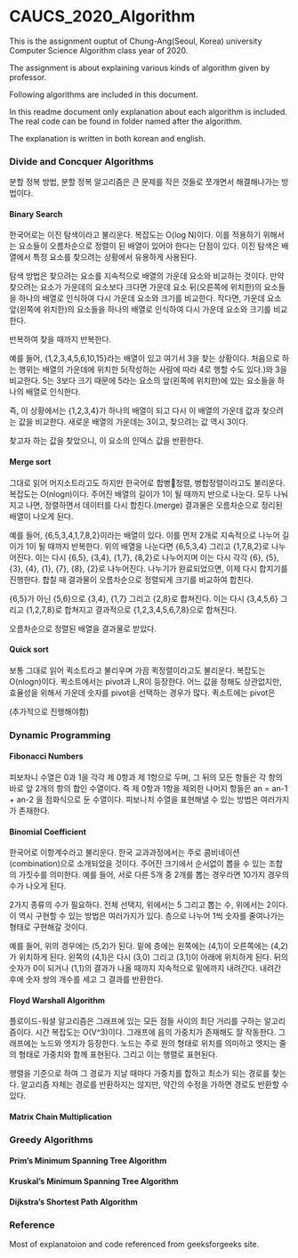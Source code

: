 # CAUCS_2020_Algorithm
This is the assignment ouptut of Chung-Ang(Seoul, Korea) university Computer Science Algorithm class year of 2020.

The assignment is about explaining various kinds of algorithm given by professor.

Following algorithms are included in this document.

In this readme document only explanation about each algorithm is included. The real code can be found in folder named after the algorithm. 

The explanation is written in both korean and english.

### Divide and Concquer Algorithms

분할 정복 방법, 분할 정복 알고리즘은 큰 문제를 작은 것들로 쪼개면서 해결해나가는 방법이다. 

#### Binary Search 

한국어로는 이진 탐색이라고 불리운다. 복잡도는 O(log N)이다. 이를 적용하기 위해서는 요소들이 오름차순으로 정렬이 된 배열이 있어야 한다는 단점이 있다. 이진 탐색은 배열에서 특정 요소를 찾으려는 상황에서 유용하게 사용된다. 

탐색 방법은 찾으려는 요소를 지속적으로 배열의 가운데 요소와 비교하는 것이다. 만약 찾으려는 요소가 가운데의 요소보다 크다면 가운데 요소 뒤(오른쪽에 위치한)의 요소들을 하나의 배열로 인식하여 다시 가운데 요소와 크기를 비교한다. 작다면, 가운데 요소 앞(왼쪽에 위치한)의 요소들을 하나의 배열로 인식하여 다시 가운데 요소와 크기를 비교한다. 

반복하여 찾을 때까지 반복한다.

예를 들어, {1,2,3,4,5,6,10,15}라는 배열이 있고 여기서 3을 찾는 상황이다. 처음으로 하는 행위는 배열의 가운데에 위치한 5(작성하는 사람에 따라 4로 행할 수도 있다.)와 3을 비교한다. 5는 3보다 크기 때문에 5라는 요소의 앞(왼쪽에 위치한)에 있는 요소들을 하나의 배열로 인식한다. 

즉, 이 상황에서는 {1,2,3,4}가 하나의 배열이 되고 다시 이 배열의 가운데 값과 찾으려는 값을 비교한다. 새로운 배열의 가운데는 3이고, 찾으려는 값 역시 3이다. 

찾고자 하는 값을 찾았으니, 이 요소의 인덱스 값을 반환한다.

#### Merge sort

그대로 읽어 머지소트라고도 하지만 한국어로 합병정렬, 병합정렬이라고도 불리운다. 복잡도는 O(nlogn)이다. 주어진 배열의 길이가 1이 될 때까지 반으로 나눈다. 모두 나눠지고 나면, 정렬하면서 데이터를 다시 합친다.(merge) 결과물은 오름차순으로 정리된 배열이 나오게 된다. 

예를 들어, {6,5,3,4,1,7,8,2}이라는 배열이 있다. 이를 먼저 2개로 지속적으로 나누어 길이가 1이 될 때까지 반복한다. 위의 배열을 나눈다면 {6,5,3,4} 그리고 {1,7,8,2}로 나누어진다. 이는 다시 {6,5}, {3,4}, {1,7}, {8,2}로 나누어지며 이는 다시 각각 {6}, {5}, {3}, {4}, {1}, {7}, {8}, {2}로 나누어진다. 나누기가 완료되었으면, 이제 다시 합치기를 진행한다. 합칠 때 결과물이 오름차순으로 정렬되게 크기를 비교하여 합친다. 

{6,5}가 아닌 {5,6}으로 {3,4}, {1,7} 그리고 {2,8}로 합쳐진다. 이는 다시 {3,4,5,6} 그리고 {1,2,7,8}로 합쳐지고 결과적으로 {1,2,3,4,5,6,7,8}으로 합쳐진다. 

오름차순으로 정렬된 배열을 결과물로 받았다.

#### Quick sort 

보통 그대로 읽어 퀵소트라고 불리우며 가끔 퀵정렬이라고도 불리운다. 복잡도는 O(nlogn)이다. 퀵소트에서는 pivot과 L,R이 등장한다. 어느 값을 정해도 상관없지만, 효율성을 위해서 가운데 숫자를 pivot을 선택하는 경우가 많다. 퀵소트에는 pivot은 

(추가적으로 진행해야함)

### Dynamic Programming

#### Fibonacci Numbers

피보차니 수열은 0과 1을 각각 제 0항과 제 1항으로 두며, 그 뒤의 모든 항들은 각 항의 바로 앞 2개의 항의 합인 수열이다. 즉 제 0항과 1항을 제외한 나머지 항들은 an = an-1 + an-2 을 점화식으로 둔 수열이다. 피보나치 수열을 표현해낼 수 있는 방법은 여러가지가 존재한다. 

#### Binomial Coefficient

한국어로 이항계수라고 불리운다. 한국 교과과정에서는 주로 콤비네이션(combination)으로 소개되었을 것이다. 주어진 크기에서 순서없이 뽑을 수 있는 조합의 가짓수를 의미한다. 예를 들어, 서로 다른 5개 중 2개를 뽑는 경우라면 10가지 경우의 수가 나오게 된다. 

2가지 종류의 수가 필요하다. 전체 선택지, 위에서는 5 그리고 뽑는 수, 위에서는 2이다. 이 역시 구현할 수 있는 방법은 여러가지가 있다. 층으로 나누어 1씩 숫자를 줄여나가는 형태로 구현해갈 것이다. 

예를 들어, 위의 경우에는 (5,2)가 된다. 밑에 층에는 왼쪽에는 (4,1)이 오른쪽에는 (4,2)가 위치하게 된다. 왼쪽의 (4,1)은 다시 (3,0) 그리고 (3,1)이 아래에 위치하게 된다. 뒤의 숫자가 0이 되거나 (1,1)의 결과가 나올 때까지 지속적으로 밑에까지 내려간다. 내려간 후에 숫자 쌍의 개수를 세고 그 결과를 반환한다.

#### Floyd Warshall Algorithm

플로이드-워셜 알고리즘은 그래프에 있는 모든 점들 사이의 최단 거리를 구하는 알고리즘이다. 시간 복잡도는 O(V^3)이다. 그래프에 음의 가중치가 존재해도 잘 작동한다. 그래프에는 노드와 엣지가 등장한다. 노드는 주로 원의 형태로 위치를 의미하고 엣지는 줄의 형태로 가중치와 함께 표현된다. 그리고 이는 행렬로 표현된다. 

행렬을 기준으로 하여 그 경로가 지날 때마다 가중치를 합하고 최소가 되는 경로를 찾는다. 알고리즘 자체는 경로를 반환하지는 않지만, 약간의 수정을 가하면 경로도 반환할 수 있다. 

#### Matrix Chain Multiplication

### Greedy Algorithms

#### Prim’s Minimum Spanning Tree Algorithm

#### Kruskal’s Minimum Spanning Tree Algorithm

#### Dijkstra’s Shortest Path Algorithm

### Reference 

Most of explanatoion and code referenced from geeksforgeeks site.